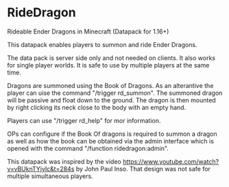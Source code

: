 # RideDragon
Rideable Ender Dragons in Minecraft (Datapack for 1.16+)

This datapack enables players to summon and ride Ender Dragons. 

The data pack is server side only and not needed on clients. It also works for single player worlds.
It is safe to use by multiple players at the same time. 

Dragons are summoned using the Book of Dragons. As an alterantive the player can uise the command 
"/trigger rd_summon". The summoned dragon will be passive and float down to the ground. The dragon
is then mounted by right clicking its neck close to the body with an empty hand.

Players can use "/trigger rd_help" for mor information.

OPs can configure if the Book Of dragons is required to summon a dragon as well as how the book 
can be obtained via the admin interface which is opened with the command "/function ridedragon:admin".


This datapack was inspired by the video https://www.youtube.com/watch?v=vBUknTYjylc&t=284s by John 
Paul Inso. That design was not safe for multiple simultaneous players.

